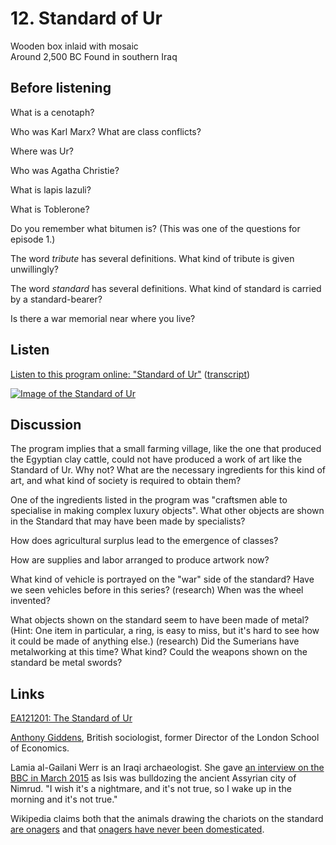 # 12. Standard of Ur

Wooden box inlaid with mosaic  
Around 2,500 BC
Found in southern Iraq


## Before listening

What is a cenotaph?

Who was Karl Marx? What are class conflicts?

Where was Ur?

Who was Agatha Christie?

What is lapis lazuli?

What is Toblerone?

Do you remember what bitumen is? (This was one of the questions for
episode 1.)

The word *tribute* has several definitions. What kind of tribute is
given unwillingly?

The word *standard* has several definitions. What kind of standard is
carried by a standard-bearer?

Is there a war memorial near where you live?


## Listen

[Listen to this program online:
"Standard of Ur"](http://www.bbc.co.uk/ahistoryoftheworld/objects/cVczEWH0RVm_dFZtJBAjRw)
([transcript](http://www.bbc.co.uk/ahistoryoftheworld/about/transcripts/episode12/))

[![Image of the Standard of Ur](https://upload.wikimedia.org/wikipedia/commons/thumb/3/38/Denis_Bourez_-_British_Museum%2C_London_%288747049029%29_%282%29.jpg/640px-Denis_Bourez_-_British_Museum%2C_London_%288747049029%29_%282%29.jpg)](https://commons.wikimedia.org/wiki/Category:Standard_of_Ur)


## Discussion

The program implies that a small farming village, like the one that
produced the Egyptian clay cattle, could not have produced a work of art
like the Standard of Ur. Why not? What are the necessary ingredients for
this kind of art, and what kind of society is required to obtain them?

One of the ingredients listed in the program was "craftsmen able to
specialise in making complex luxury objects". What other objects are
shown in the Standard that may have been made by specialists?

How does agricultural surplus lead to the emergence of classes?

How are supplies and labor arranged to produce artwork now?

What kind of vehicle is portrayed on the "war" side of the standard?
Have we seen vehicles before in this series? (research) When was the
wheel invented?

What objects shown on the standard seem to have been made of metal?
(Hint: One item in particular, a ring, is easy to miss, but it's hard to
see how it could be made of anything else.) (research) Did the Sumerians
have metalworking at this time? What kind? Could the weapons shown on
the standard be metal swords?


## Links

[EA121201: The Standard of Ur](http://www.britishmuseum.org/research/collection_online/collection_object_details.aspx?objectId=368264&partId=1)

[Anthony Giddens](https://en.wikipedia.org/wiki/Anthony_Giddens),
British sociologist, former Director of the London School of Economics.

Lamia al-Gailani Werr is an Iraqi archaeologist. She gave
[an interview on the BBC in March 2015](https://soundcloud.com/bbc-world-service/heartbreaking-destruction-of-ancient-iraqi-city-of-nimrud)
as Isis was bulldozing the ancient Assyrian city of Nimrud. "I wish it's
a nightmare, and it's not true, so I wake up in the morning and it's not
true."

Wikipedia claims both that the animals drawing the chariots on the
standard [are onagers](https://en.wikipedia.org/wiki/Wheel#History) and
that
[onagers have never been domesticated](https://en.wikipedia.org/wiki/Onager).
